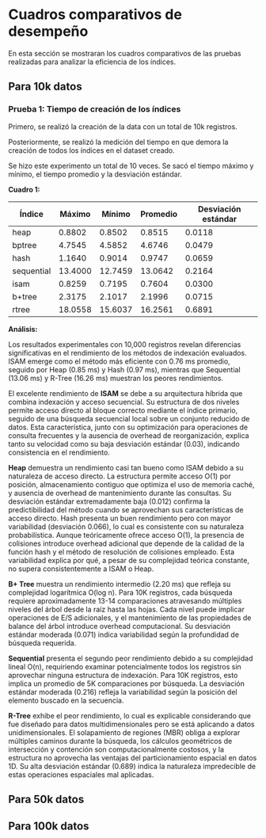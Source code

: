 # Cuadros comparativos de desempeño
En esta sección se mostraran los cuadros comparativos de las pruebas realizadas para analizar la eficiencia de los índices.

## Para 10k datos

### Prueba 1: Tiempo de creación de los índices

Primero, se realizó la creación de la data con un total de 10k registros. 

Posteriormente, se realizó la medición del tiempo en que demora la creación de todos los índices en el dataset creado. 

Se hizo este experimento un total de 10 veces. Se sacó el tiempo máximo y mínimo, el tiempo promedio y la desviación estándar.

**Cuadro 1:**

| Índice  | Máximo  | Mínimo  | Promedio | Desviación estándar |
|------------|---------|---------|----------|---------------------|
| heap       | 0.8802  | 0.8502  | 0.8515   | 0.0118             |
| bptree     | 4.7545  | 4.5852  | 4.6746   | 0.0479             |
| hash       | 1.1640  | 0.9014  | 0.9747   | 0.0659             |
| sequential | 13.4000 | 12.7459 | 13.0642  | 0.2164             |
| isam       | 0.8259  | 0.7195  | 0.7604   | 0.0300             |
| b+tree     | 2.3175  | 2.1017  | 2.1996   | 0.0715             |
| rtree      | 18.0558 | 15.6037 | 16.2561  | 0.6891             |


**Análisis:**

Los resultados experimentales con 10,000 registros revelan diferencias significativas en el rendimiento de los métodos de indexación evaluados. ISAM emerge como el método más eficiente con 0.76 ms promedio, seguido por Heap (0.85 ms) y Hash (0.97 ms), mientras que Sequential (13.06 ms) y R-Tree (16.26 ms) muestran los peores rendimientos.

El excelente rendimiento de **ISAM** se debe a su arquitectura híbrida que combina indexación y acceso secuencial. Su estructura de dos niveles permite acceso directo al bloque correcto mediante el índice primario, seguido de una búsqueda secuencial local sobre un conjunto reducido de datos. Esta característica, junto con su optimización para operaciones de consulta frecuentes y la ausencia de overhead de reorganización, explica tanto su velocidad como su baja desviación estándar (0.03), indicando consistencia en el rendimiento.

**Heap** demuestra un rendimiento casi tan bueno como ISAM debido a su naturaleza de acceso directo. La estructura permite acceso O(1) por posición, almacenamiento contiguo que optimiza el uso de memoria caché, y ausencia de overhead de mantenimiento durante las consultas. Su desviación estándar extremadamente baja (0.012) confirma la predictibilidad del método cuando se aprovechan sus características de acceso directo.
Hash presenta un buen rendimiento pero con mayor variabilidad (desviación 0.066), lo cual es consistente con su naturaleza probabilística. Aunque teóricamente ofrece acceso O(1), la presencia de colisiones introduce overhead adicional que depende de la calidad de la función hash y el método de resolución de colisiones empleado. Esta variabilidad explica por qué, a pesar de su complejidad teórica constante, no supera consistentemente a ISAM o Heap.

**B+ Tree** muestra un rendimiento intermedio (2.20 ms) que refleja su complejidad logarítmica O(log n). Para 10K registros, cada búsqueda requiere aproximadamente 13-14 comparaciones atravesando múltiples niveles del árbol desde la raíz hasta las hojas. Cada nivel puede implicar operaciones de E/S adicionales, y el mantenimiento de las propiedades de balance del árbol introduce overhead computacional. Su desviación estándar moderada (0.071) indica variabilidad según la profundidad de búsqueda requerida.

**Sequential** presenta el segundo peor rendimiento debido a su complejidad lineal O(n), requiriendo examinar potencialmente todos los registros sin aprovechar ninguna estructura de indexación. Para 10K registros, esto implica un promedio de 5K comparaciones por búsqueda. La desviación estándar moderada (0.216) refleja la variabilidad según la posición del elemento buscado en la secuencia.

**R-Tree** exhibe el peor rendimiento, lo cual es explicable considerando que fue diseñado para datos multidimensionales pero se está aplicando a datos unidimensionales. El solapamiento de regiones (MBR) obliga a explorar múltiples caminos durante la búsqueda, los cálculos geométricos de intersección y contención son computacionalmente costosos, y la estructura no aprovecha las ventajas del particionamiento espacial en datos 1D. Su alta desviación estándar (0.689) indica la naturaleza impredecible de estas operaciones espaciales mal aplicadas.


## Para 50k datos




## Para 100k datos
